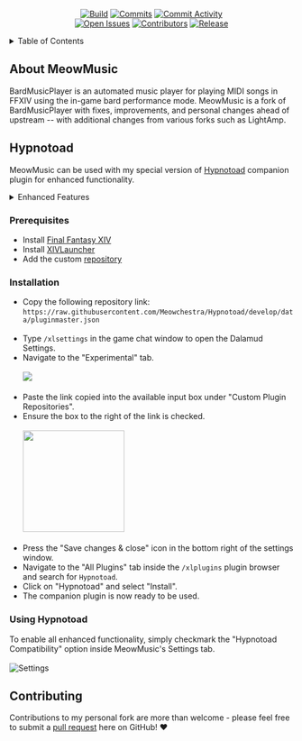 <p align="center">
  <!-- Build & commit activity -->
  <a href="https://github.com/Meowchestra/MeowMusic/actions/workflows/Build.yml">
    <img src="https://img.shields.io/github/actions/workflow/status/Meowchestra/MeowMusic/Build.yml?branch=develop&style=for-the-badge" alt="Build"/></a>
  <a href="https://github.com/Meowchestra/MeowMusic/commits/develop">
    <img src="https://img.shields.io/github/last-commit/Meowchestra/MeowMusic/develop?color=00D162&style=for-the-badge" alt="Commits"/></a>
   <a href="https://github.com/Meowchestra/MeowMusic/commits/develop">
    <img src="https://img.shields.io/github/commit-activity/m/Meowchestra/MeowMusic?color=00D162&style=for-the-badge" alt="Commit Activity"/></a>
  <br>
  <!-- Other -->
  <a href="https://github.com/Meowchestra/MeowMusic/issues">
    <img src="https://img.shields.io/github/issues-raw/Meowchestra/MeowMusic?color=EA9C0A&style=for-the-badge" alt="Open Issues"/></a>
  <a href="https://github.com/Meowchestra/MeowMusic/graphs/contributors">
    <img src="https://img.shields.io/github/contributors/Meowchestra/MeowMusic?color=009009&style=for-the-badge" alt="Contributors"/></a>
  <!-- Version -->
  <a href="https://github.com/Meowchestra/MeowMusic/releases">
    <img src="https://img.shields.io/github/v/tag/Meowchestra/MeowMusic?label=Release&logo=git&logoColor=ffffff&style=for-the-badge" alt="Release"/></a>
</p>

<details>
  <summary>Table of Contents</summary>
  <ol>
    <li><a href="#about">About MeowMusic</a></li>
    <li><a href="#plugin">Hypnotoad</a>
      <ul>
        <li><a href="#prerequisites">Prerequisites</a></li>
        <li><a href="#installation">Installation</a></li>
        <li><a href="#usage">Using Hypnotoad </a></li>
      </ul></li>
    <li><a href="#contributing">Contributing</a></li>
  </ol>
</details>

<section id="about">

# About MeowMusic
  <p> BardMusicPlayer is an automated music player for playing MIDI songs in FFXIV using the in-game bard performance mode. MeowMusic is a fork of BardMusicPlayer with fixes, improvements, and personal changes ahead of upstream -- with additional changes from various forks such as LightAmp.</p>
</section>

<section id="plugin">

# Hypnotoad
MeowMusic can be used with my special version of <a href="https://github.com/Meowchestra/Hypnotoad">Hypnotoad</a> companion plugin for enhanced functionality.

<details>
<summary>Enhanced Features</summary>

    * Output lyrics.
    * Chat while performing.
    * Direct instrument open & close.
    * Direct ensemble ready / accept.
    * Improved note playing.
    * Set graphics toggle.
    
    And much more!
</details>
</section>

<section id="prerequisites">

### Prerequisites

* Install <a href="https://www.finalfantasyxiv.com/" alt="Final Fantasy XIV">Final Fantasy XIV</a>
* Install <a href="https://github.com/goatcorp/FFXIVQuickLauncher#how-to-install-the-launcher" alt="XIVLauncher">XIVLauncher</a>
* Add the custom <a href="#installation" alt="repository">repository</a>
</section>

<section id="installation">

### Installation
* Copy the following repository link: <br>
  `https://raw.githubusercontent.com/Meowchestra/Hypnotoad/develop/data/pluginmaster.json` <br><br>
* Type `/xlsettings` in the game chat window to open the Dalamud Settings.
* Navigate to the "Experimental" tab.
  <br><br><a><img src="https://i.imgur.com/FDlwtbe.png" /></a><br><br>
* Paste the link copied into the available input box under "Custom Plugin Repositories".
* Ensure the box to the right of the link is checked.
  <br><br><a><img src="https://i.imgur.com/Ifjc3X5.png" height="180" /></a><br><br>
* Press the "Save changes & close" icon in the bottom right of the settings window.
* Navigate to the "All Plugins" tab inside the `/xlplugins` plugin browser and search for `Hypnotoad`.
* Click on "Hypnotoad" and select "Install".
* The companion plugin is now ready to be used.
</section>


<section id="usage">

### Using Hypnotoad
To enable all enhanced functionality, simply checkmark the "Hypnotoad Compatibility" option inside MeowMusic's Settings tab.
  <br><br><a><img src="https://i.imgur.com/OA7vZeG.png" alt="Settings"/></a><br>
</section>

<section id="contributing">

# Contributing
Contributions to my personal fork are more than welcome - please feel free to submit a [pull request](https://github.com/Meowchestra/BardMusicPlayer/pulls) here on GitHub! ♥
</section>
